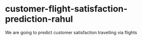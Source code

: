 # customer-flight-satisfaction-prediction-rahul
We are going to predict customer satisfaction travelling via flights
